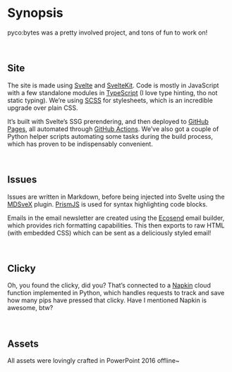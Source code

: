 # Synopsis

pyco:bytes was a pretty involved project, and tons of fun to work on!


<br>


## Site

The site is made using [Svelte](https://svelte.dev) and [SvelteKit](https://kit.svelte.dev). Code is mostly in JavaScript with a few standalone modules in [TypeScript](https://www.typescriptlang.ory) (I love type hinting, tho not static typing). We’re using [SCSS](https://sass-lang.com) for stylesheets, which is an incredible upgrade over plain CSS.

It’s built with Svelte’s SSG prerendering, and then deployed to [GitHub Pages](https://pages.github.com), all automated through [GitHub Actions](https://github.com/features/actions). We’ve also got a couple of Python helper scripts automating some tasks during the build process, which has proven to be indispensably convenient.


<br>


## Issues

Issues are written in Markdown, before being injected into Svelte using the [MDSveX](https://github.com/features/actions) plugin. [PrismJS](https://prismjs.com) is used for syntax highlighting code blocks.

Emails in the email newsletter are created using the [Ecosend](https://ecosend.io) email builder, which provides rich formatting capabilities. This then exports to raw HTML (with embedded CSS) which can be sent as a deliciously styled email!


<br>


## Clicky

Oh, you found the clicky, did you? That’s connected to a [Napkin](https://napkin.io) cloud function implemented in Python, which handles requests to track and save how many pips have pressed that clicky. Have I mentioned Napkin is awesome, btw?


<br>


## Assets

All assets were lovingly crafted in PowerPoint 2016 offline~
